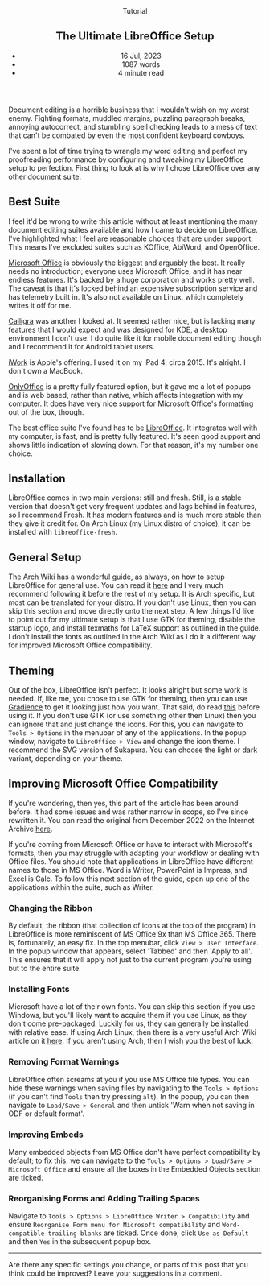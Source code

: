 <head>
    <title>The Ultimate LibreOffice Setup | Vale.Rocks</title>
    <meta property="og:title" content="The Ultimate LibreOffice Setup"/>
    <meta name="description" content="My comprehensive tutorial aimed at optimizing LibreOffice to match the functionality of Microsoft Office. Elevate your document editing experience with tips, tools, and enhancements for seamless and efficient productivity." />
    <meta property="og:description" content="A guide to sorting the office suite solution." />
    <meta property="article:published_time" content="2023-06-16" />
    <meta property="article:modified_time" content="2023-11-22" />
    <meta property="article:section" content="Tutorial" />
</head>

<article>
<header>
	Tutorial
	<h1>
		The Ultimate LibreOffice Setup
	</h1>
	<ul>
		<li><time datetime="2023-06-16">16 Jul, 2023</time></li>
		<li>1087 words</li>
		<li>4 minute read</li>
	</ul>
</header>

Document editing is a horrible business that I wouldn't wish on my worst enemy. Fighting formats, muddled margins, puzzling paragraph breaks, annoying autocorrect, and stumbling spell checking leads to a mess of text that can't be combated by even the most confident keyboard cowboys.

I've spent a lot of time trying to wrangle my word editing and perfect my proofreading performance by configuring and tweaking my LibreOffice setup to perfection. First thing to look at is why I chose LibreOffice over any other document suite.


## Best Suite
I feel it'd be wrong to write this article without at least mentioning the many document editing suites available and how I came to decide on LibreOffice. I've highlighted what I feel are reasonable choices that are under support. This means I've excluded suites such as KOffice, AbiWord, and OpenOffice.

[Microsoft Office](https://www.office.com) is obviously the biggest and arguably the best. It really needs no introduction; everyone uses Microsoft Office, and it has near endless features. It's backed by a huge corporation and works pretty well. The caveat is that it's locked behind an expensive subscription service and has telemetry built in. It's also not available on Linux, which completely writes it off for me.

[Calligra](https://calligra.org) was another I looked at. It seemed rather nice, but is lacking many features that I would expect and was designed for KDE, a desktop environment I don't use. I do quite like it for mobile document editing though and I recommend it for Android tablet users.

[iWork](https://www.apple.com/iwork) is Apple's offering. I used it on my iPad 4, circa 2015. It's alright. I don't own a MacBook.

[OnlyOffice](https://www.onlyoffice.com) is a pretty fully featured option, but it gave me a lot of popups and is web based, rather than native, which affects integration with my computer. It does have very nice support for Microsoft Office's formatting out of the box, though.

The best office suite I've found has to be [LibreOffice](https://www.libreoffice.org). It integrates well with my computer, is fast, and is pretty fully featured. It's seen good support and shows little indication of slowing down. For that reason, it's my number one choice.

## Installation
LibreOffice comes in two main versions: still and fresh. Still, is a stable version that doesn't get very frequent updates and lags behind in features, so I recommend Fresh. It has modern features and is much more stable than they give it credit for. On Arch Linux (my Linux distro of choice), it can be installed with `libreoffice-fresh`.

## General Setup
The Arch Wiki has a wonderful guide, as always, on how to setup LibreOffice for general use. You can read it [here](https://wiki.archlinux.org/title/LibreOffice) and I very much recommend following it before the rest of my setup. It is Arch specific, but most can be translated for your distro. If you don't use Linux, then you can skip this section and move directly onto the next step. A few things I'd like to point out for my ultimate setup is that I use GTK for theming, disable the startup logo, and install texmaths for LaTeX support as outlined in the guide. I don't install the fonts as outlined in the Arch Wiki as I do it a different way for improved Microsoft Office compatibility.

## Theming
Out of the box, LibreOffice isn't perfect. It looks alright but some work is needed. If, like me, you chose to use GTK for theming, then you can use [Gradience](https://gradienceteam.github.io) to get it looking just how you want. That said, do read [this](https://stopthemingmy.app) before using it. If you don't use GTK (or use something other then Linux) then you can ignore that and just change the icons. For this, you can navigate to `Tools > Options` in the menubar of any of the applications. In the popup window, navigate to `LibreOffice > View` and change the icon theme. I recommend the SVG version of Sukapura. You can choose the light or dark variant, depending on your theme.

## Improving Microsoft Office Compatibility
<span class="alert note">
If you're wondering, then yes, this part of the article has been around before. It had some issues and was rather narrow in scope, so I've since rewritten it. You can read the original from December 2022 on the Internet Archive <a href="https://web.archive.org/web/20230117143302/https://vale.rocks/blog/tutorials/LibreOffice_Setup">here</a>.
</span>

If you're coming from Microsoft Office or have to interact with Microsoft's formats, then you may struggle with adapting your workflow or dealing with Office files. You should note that applications in LibreOffice have different names to those in MS Office. Word is Writer, PowerPoint is Impress, and Excel is Calc. To follow this next section of the guide, open up one of the applications within the suite, such as Writer.

### Changing the Ribbon
By default, the ribbon (that collection of icons at the top of the program) in LibreOffice is more reminiscent of MS Office 9x than MS Office 365. There is, fortunately, an easy fix. In the top menubar, click `View > User Interface`. In the popup window that appears, select 'Tabbed' and then 'Apply to all'. This ensures that it will apply not just to the current program you're using but to the entire suite.

### Installing Fonts
Microsoft have a lot of their own fonts. You can skip this section if you use Windows, but you'll likely want to acquire them if you use Linux, as they don't come pre-packaged. Luckily for us, they can generally be installed with relative ease. If using Arch Linux, then there is a very useful Arch Wiki article on it [here](https://wiki.archlinux.org/title/Microsoft_fonts). If you aren't using Arch, then I wish you the best of luck.

### Removing Format Warnings
LibreOffice often screams at you if you use MS Office file types. You can hide these warnings when saving files by navigating to the `Tools > Options` (if you can't find `Tools` then try pressing `alt`). In the popup, you can then navigate to `Load/Save > General` and then untick 'Warn when not saving in ODF or default format'.

### Improving Embeds
Many embedded objects from MS Office don't have perfect compatibility by default; to fix this, we can navigate to the `Tools > Options > Load/Save > Microsoft Office` and ensure all the boxes in the Embedded Objects section are ticked.

### Reorganising Forms and Adding Trailing Spaces
Navigate to `Tools > Options > LibreOffice Writer > Compatibility` and ensure `Reorganise Form menu for Microsoft compatibility` and `Word-compatible trailing blanks` are ticked. Once done, click `Use as Default` and then `Yes` in the subsequent popup box.

---

Are there any specific settings you change, or parts of this post that you think could be improved? Leave your suggestions in a comment.

</article>

<span class="giscus"></span>
